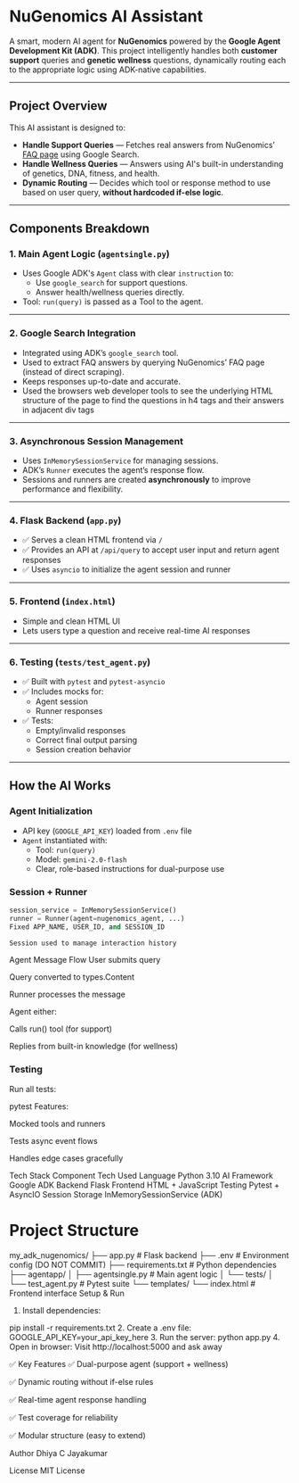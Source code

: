 # NuGenomics AI Assistant 

A smart, modern AI agent for **NuGenomics** powered by the **Google Agent Development Kit (ADK)**. This project intelligently handles both **customer support** queries and **genetic wellness** questions, dynamically routing each to the appropriate logic using ADK-native capabilities.

---

##  Project Overview

This AI assistant is designed to:

-  **Handle Support Queries** — Fetches real answers from NuGenomics’ [FAQ page](https://www.nugenomics.in/faqs/) using Google Search.
-  **Handle Wellness Queries** — Answers using AI's built-in understanding of genetics, DNA, fitness, and health.
-  **Dynamic Routing** — Decides which tool or response method to use based on user query, **without hardcoded if-else logic**.

---

##  Components Breakdown

### 1. **Main Agent Logic (`agentsingle.py`)**

- Uses Google ADK's `Agent` class with clear `instruction` to:
  - Use `google_search` for support questions.
  - Answer health/wellness queries directly.
- Tool: `run(query)` is passed as a Tool to the agent.

---

### 2. **Google Search Integration**

- Integrated using ADK’s `google_search` tool.
- Used to extract FAQ answers by querying NuGenomics’ FAQ page (instead of direct scraping).
- Keeps responses up-to-date and accurate.
- Used the browsers web developer tools to see the underlying HTML structure of the page to find the questions in h4 tags and their answers in adjacent div tags

---

### 3. **Asynchronous Session Management**

- Uses `InMemorySessionService` for managing sessions.
- ADK’s `Runner` executes the agent’s response flow.
- Sessions and runners are created **asynchronously** to improve performance and flexibility.

---

### 4. **Flask Backend (`app.py`)**

- ✅ Serves a clean HTML frontend via `/`
- ✅ Provides an API at `/api/query` to accept user input and return agent responses
- ✅ Uses `asyncio` to initialize the agent session and runner

---

### 5. **Frontend (`index.html`)**

-  Simple and clean HTML UI
-  Lets users type a question and receive real-time AI responses

---

### 6. **Testing (`tests/test_agent.py`)**

- ✅ Built with `pytest` and `pytest-asyncio`
- ✅ Includes mocks for:
  - Agent session
  - Runner responses
- ✅ Tests:
  - Empty/invalid responses
  - Correct final output parsing
  - Session creation behavior

---

##  How the AI Works

###  Agent Initialization

- API key (`GOOGLE_API_KEY`) loaded from `.env` file
- `Agent` instantiated with:
  - Tool: `run(query)`
  - Model: `gemini-2.0-flash`
  - Clear, role-based instructions for dual-purpose use

###  Session + Runner

```python
session_service = InMemorySessionService()
runner = Runner(agent=nugenomics_agent, ...)
Fixed APP_NAME, USER_ID, and SESSION_ID

Session used to manage interaction history
```
Agent Message Flow
User submits query

Query converted to types.Content

Runner processes the message

Agent either:

Calls run() tool (for support)

Replies from built-in knowledge (for wellness)

### Testing
Run all tests:

pytest
Features:

Mocked tools and runners

Tests async event flows

Handles edge cases gracefully

 Tech Stack 
Component	Tech Used
Language	Python 3.10
AI Framework	Google ADK
Backend	Flask
Frontend	HTML + JavaScript
Testing	Pytest + AsyncIO
Session Storage	InMemorySessionService (ADK)

# Project Structure
my_adk_nugenomics/
├── app.py                      # Flask backend
├── .env                        # Environment config (DO NOT COMMIT)
├── requirements.txt            # Python dependencies
├── agentapp/
│   ├── agentsingle.py          # Main agent logic
│   └── tests/
│       └── test_agent.py       # Pytest suite
└── templates/
    └── index.html              # Frontend interface
 Setup & Run
1. Install dependencies:

pip install -r requirements.txt
2. Create a .env file:
GOOGLE_API_KEY=your_api_key_here
3. Run the server:
python app.py
4. Open in browser:
Visit http://localhost:5000 and ask away

✅ Key Features
✅ Dual-purpose agent (support + wellness)

✅ Dynamic routing without if-else rules

✅ Real-time agent response handling

✅ Test coverage for reliability

✅ Modular structure (easy to extend)

Author
Dhiya C Jayakumar

License
MIT License
